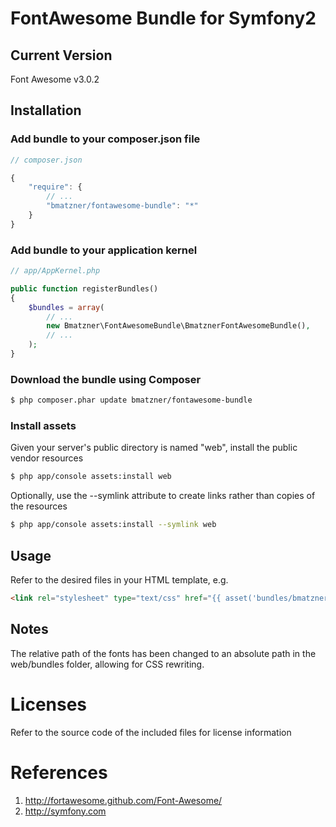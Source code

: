 # FontAwesome Bundle for Symfony2

## Current Version

Font Awesome v3.0.2

## Installation

### Add bundle to your composer.json file

``` js
// composer.json

{
    "require": {
		// ...
        "bmatzner/fontawesome-bundle": "*"
    }
}
```

### Add bundle to your application kernel

``` php
// app/AppKernel.php

public function registerBundles()
{
    $bundles = array(
        // ...
        new Bmatzner\FontAwesomeBundle\BmatznerFontAwesomeBundle(),
        // ...
    );
}
```

### Download the bundle using Composer

``` bash
$ php composer.phar update bmatzner/fontawesome-bundle
```

### Install assets

Given your server's public directory is named "web", install the public vendor resources

``` bash
$ php app/console assets:install web
```

Optionally, use the --symlink attribute to create links rather than copies of the resources 

``` bash
$ php app/console assets:install --symlink web
```

## Usage

Refer to the desired files in your HTML template, e.g.

``` html
<link rel="stylesheet" type="text/css" href="{{ asset('bundles/bmatznerfontawesome/css/font-awesome.css') }}" />
```

## Notes

The relative path of the fonts has been changed to an absolute path in the web/bundles folder, allowing for CSS rewriting.

# Licenses

Refer to the source code of the included files for license information

# References

1. http://fortawesome.github.com/Font-Awesome/
2. http://symfony.com
